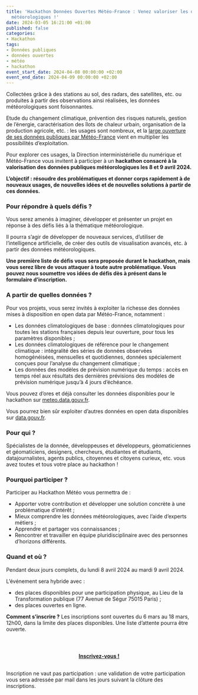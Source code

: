 ```yaml
---
title: 'Hackathon Données Ouvertes Météo-France : Venez valoriser les données publiques
  météorologiques !'
date: 2024-03-05 16:21:00 +01:00
published: false
categories:
- Hackathon
tags:
- Données publiques
- données ouvertes
- météo
- hackathon
event_start_date: 2024-04-08 00:00:00 +02:00
event_end_date: 2024-04-09 00:00:00 +02:00
---
```


Collectées grâce à des stations au sol, des radars, des satellites, etc. ou produites à partir des observations ainsi réalisées, les données météorologiques sont foisonnantes.

Etude du changement climatique, prévention des risques naturels, gestion de l’énergie, caractérisation des îlots de chaleur urbain, organisation de la production agricole, etc. : les usages sont nombreux, et la [large ouverture de ses données publiques par Météo-France](https://meteofrance.fr/actualite/presse/au-1er-janvier-2024-donnees-publiques-en-acces-libre) vient en multiplier les possibilités d’exploitation.

Pour explorer ces usages, la Direction interministérielle du numérique et Météo-France vous invitent à participer à un **hackathon consacré à la valorisation des données publiques météorologiques les 8 et 9 avril 2024.**

**L’objectif : résoudre des problématiques et donner corps rapidement à de nouveaux usages, de nouvelles idées et de nouvelles solutions à partir de ces données.**

### Pour répondre à quels défis ?
Vous serez amenés à imaginer, développer et présenter un projet en réponse à des défis liés à la thématique météorologique.

Il pourra s’agir de développer de nouveaux services, d’utiliser de l’intelligence artificielle, de créer des outils de visualisation avancés, etc. à partir des données météorologiques.

**Une première liste de défis vous sera proposée durant le hackathon, mais vous serez libre de vous attaquer à toute autre problématique. Vous pouvez nous soumettre vos idées de défis dès à présent dans le formulaire d’inscription.**

### A partir de quelles données ?
Pour vos projets, vous serez invités à exploiter la richesse des données mises à disposition en open data par Météo-France, notamment :

* Les données climatologiques de base : données climatologiques pour toutes les stations françaises depuis leur ouverture, pour tous les paramètres disponibles ;
* Les données climatologiques de référence pour le changement climatique : intégralité des séries de données observées homogénéisées, mensuelles et quotidiennes, données spécialement conçues pour l’analyse du changement climatique ;
* Les données des modèles de prévision numérique du temps : accès en temps réel aux résultats des dernières prévisions des modèles de prévision numérique jusqu’à 4 jours d’échéance.

Vous pouvez d’ores et déjà consulter les données disponibles pour le hackathon sur [meteo.data.gouv.fr](https://meteo.data.gouv.fr/).

Vous pourrez bien sûr exploiter d’autres données en open data disponibles sur [data.gouv.fr](https://www.data.gouv.fr/fr/).

### Pour qui ?
Spécialistes de la donnée, développeuses et développeurs, géomaticiennes et géomaticiens, designers, chercheurs, étudiantes et étudiants, datajournalistes, agents publics, citoyennes et citoyens curieux, etc. vous avez toutes et tous votre place au hackathon !

### Pourquoi participer ?
Participer au Hackathon Météo vous permettra de :

* Apporter votre contribution et développer une solution concrète à une problématique d’intérêt ;
* Mieux comprendre les données météorologiques, avec l’aide d’experts métiers ;
* Apprendre et partager vos connaissances ;
* Rencontrer et travailler en équipe pluridisciplinaire avec des personnes d’horizons différents.

### Quand et où ?
Pendant deux jours complets, du lundi 8 avril 2024 au mardi 9 avril 2024.

L’événement sera hybride avec :

* des places disponibles pour une participation physique, au Lieu de la Transformation publique (77 Avenue de Ségur 75015 Paris) ;
* des places ouvertes en ligne.

**Comment s’inscrire ?**
Les inscriptions sont ouvertes du 6 mars au 18 mars, 12h00, dans la limite des places disponibles. Une liste d’attente pourra être ouverte.

<div align="center" style="margin-bottom: 30px; margin-top: 4em;"><a href="https://www.eventbrite.fr/e/billets-hackathon-donnees-ouvertes-meteo-france-836005554117" class="button" title="Inscrivez-vous ! - Lien externe"><b>Inscrivez-vous !</b></a></div>


Inscription ne vaut pas participation : une validation de votre participation vous sera adressée par mail dans les jours suivant la clôture des inscriptions.
